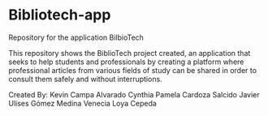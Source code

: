# Bibliotech-app
Repository for the application BilbioTech

This repository shows the BiblioTech project created, an application that seeks to help students and 
professionals by creating a platform where professional articles from various fields of study can be shared in order 
to consult them safely and without interruptions.

Created By:
Kevin Campa Alvarado
Cynthia Pamela Cardoza Salcido
Javier Ulises Gómez Medina
Venecia Loya Cepeda
